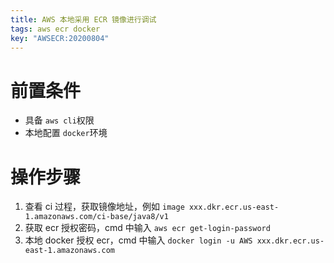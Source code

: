 ```yaml
---
title: AWS 本地采用 ECR 镜像进行调试
tags: aws ecr docker
key: "AWSECR:20200804"
---
```


# 前置条件

- 具备 `aws cli`权限
- 本地配置 `docker`环境

# 操作步骤

1. 查看 ci 过程，获取镜像地址，例如 `image xxx.dkr.ecr.us-east-1.amazonaws.com/ci-base/java8/v1`
2. 获取 ecr 授权密码，cmd 中输入 `aws ecr get-login-password`
3. 本地 docker 授权 ecr，cmd 中输入 `docker login -u AWS xxx.dkr.ecr.us-east-1.amazonaws.com`

